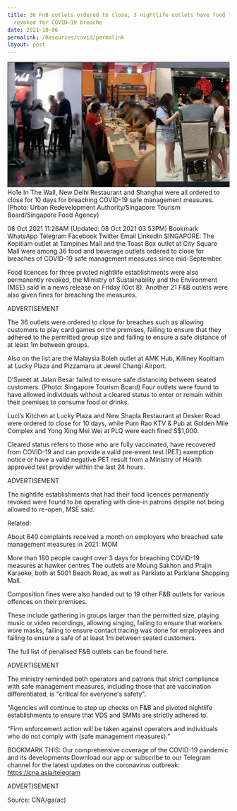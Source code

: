 ```yaml
---
title: 36 FnB outlets ordered to close, 3 nightlife outlets have food licences
  revoked for COVID-19 breache
date: 2021-10-06
permalink: /Resources/covid/permalink
layout: post
---
```


![Alt text for image on Isomer site](/images/photo_2021-10-08_11-25-35.jpg)Ho1e In The Wall, New Delhi Restaurant and Shanghai were all ordered to close for 10 days for breaching COVID-19 safe management measures. (Photo: Urban Redevelopment Authority/Singapore Tourism Board/Singapore Food Agency)

08 Oct 2021 11:26AM
(Updated: 08 Oct 2021 03:53PM)
Bookmark
WhatsApp
Telegram
Facebook
Twitter
Email
LinkedIn
SINGAPORE: The Kopitiam outlet at Tampines Mall and the Toast Box outlet at City Square Mall were among 36 food and beverage outlets ordered to close for breaches of COVID-19 safe management measures since mid-September.

Food licences for three pivoted nightlife establishments were also permanently revoked, the Ministry of Sustainability and the Environment (MSE) said in a news release on Friday (Oct 8). Another 21 F&B outlets were also given fines for breaching the measures.

ADVERTISEMENT

The 36 outlets were ordered to close for breaches such as allowing customers to play card games on the premises, failing to ensure that they adhered to the permitted group size and failing to ensure a safe distance of at least 1m between groups.

Also on the list are the Malaysia Boleh outlet at AMK Hub, Killiney Kopitiam at Lucky Plaza and Pizzamaru at Jewel Changi Airport.


D’Sweet at Jalan Besar failed to ensure safe distancing between seated customers. (Photo: Singapore Tourism Board)
Four outlets were found to have allowed individuals without a cleared status to enter or remain within their premises to consume food or drinks.

Luci’s Kitchen at Lucky Plaza and New Shapla Restaurant at Desker Road were ordered to close for 10 days, while Purn Rao KTV & Pub at Golden Mile Complex and Yong Xing Mei Wei at PLQ were each fined S$1,000.

Cleared status refers to those who are fully vaccinated, have recovered from COVID-19 and can provide a valid pre-event test (PET) exemption notice or have a valid negative PET result from a Ministry of Health approved test provider within the last 24 hours.

ADVERTISEMENT

The nightlife establishments that had their food licences permanently revoked were found to be operating with dine-in patrons despite not being allowed to re-open, MSE said.

Related:

About 640 complaints received a month on employers who breached safe management measures in 2021: MOM

More than 180 people caught over 3 days for breaching COVID-19 measures at hawker centres
The outlets are Moung Sakhon and Prajin Karaoke, both at 5001 Beach Road, as well as Parklato at Parklane Shopping Mall.

Composition fines were also handed out to 19 other F&B outlets for various offences on their premises.

These include gathering in groups larger than the permitted size, playing music or video recordings, allowing singing, failing to ensure that workers wore masks, failing to ensure contact tracing was done for employees and failing to ensure a safe of at least 1m between seated customers.

The full list of penalised F&B outlets can be found here.

ADVERTISEMENT

The ministry reminded both operators and patrons that strict compliance with safe management measures, including those that are vaccination differentiated, is "critical for everyone's safety".

"Agencies will continue to step up checks on F&B and pivoted nightlife establishments to ensure that VDS and SMMs are strictly adhered to.

“Firm enforcement action will be taken against operators and individuals who do not comply with (safe management measures).”

BOOKMARK THIS: Our comprehensive coverage of the COVID-19 pandemic and its developments
Download our app or subscribe to our Telegram channel for the latest updates on the coronavirus outbreak: https://cna.asia/telegram

 

ADVERTISEMENT

Source: CNA/ga(ac)